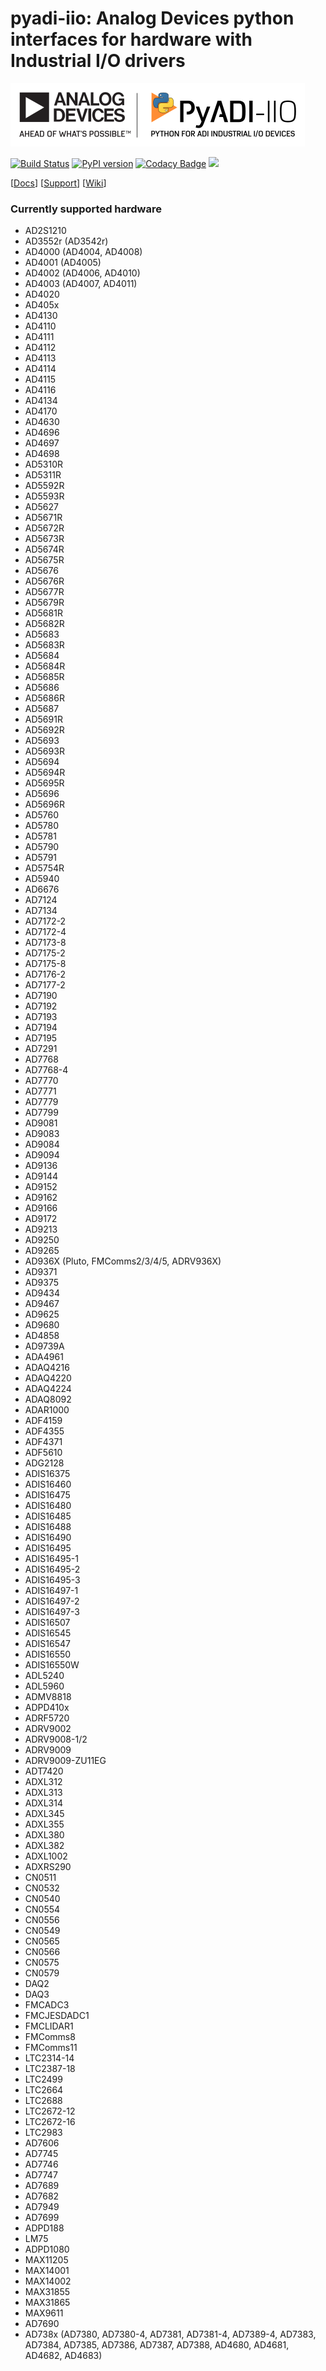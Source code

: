 # pyadi-iio: Analog Devices python interfaces for hardware with Industrial I/O drivers

![PyADI-IIO Logo](images/PyADI-IIO_Logo_72.png)

[![Build Status](https://travis-ci.org/analogdevicesinc/pyadi-iio.svg?branch=master)](https://travis-ci.org/analogdevicesinc/pyadi-iio)
[![PyPI version](https://badge.fury.io/py/pyadi-iio.svg)](https://badge.fury.io/py/pyadi-iio) [![Codacy Badge](https://api.codacy.com/project/badge/Grade/4bd027bfc5774029a30a9e1cedf5a434)](https://www.codacy.com/app/travis.collins/pyadi-iio?utm_source=github.com&amp;utm_medium=referral&amp;utm_content=analogdevicesinc/pyadi-iio&amp;utm_campaign=Badge_Grade) [![](https://img.shields.io/badge/python-3.7+-blue.svg)](https://www.python.org/download/releases/3.7.0/)

[[Docs](http://analogdevicesinc.github.io/pyadi-iio/)]
[[Support](http://ez.analog.com)]
[[Wiki](https://wiki.analog.com/resources/tools-software/linux-software/pyadi-iio)]

### Currently supported hardware
- AD2S1210
- AD3552r (AD3542r)
- AD4000 (AD4004, AD4008)
- AD4001 (AD4005)
- AD4002 (AD4006, AD4010)
- AD4003 (AD4007, AD4011)
- AD4020
- AD405x
- AD4130
- AD4110
- AD4111
- AD4112
- AD4113
- AD4114
- AD4115
- AD4116
- AD4134
- AD4170
- AD4630
- AD4696
- AD4697
- AD4698
- AD5310R
- AD5311R
- AD5592R
- AD5593R
- AD5627
- AD5671R
- AD5672R
- AD5673R
- AD5674R
- AD5675R
- AD5676
- AD5676R
- AD5677R
- AD5679R
- AD5681R
- AD5682R
- AD5683
- AD5683R
- AD5684
- AD5684R
- AD5685R
- AD5686
- AD5686R
- AD5687
- AD5691R
- AD5692R
- AD5693
- AD5693R
- AD5694
- AD5694R
- AD5695R
- AD5696
- AD5696R
- AD5760
- AD5780
- AD5781
- AD5790
- AD5791
- AD5754R
- AD5940
- AD6676
- AD7124
- AD7134
- AD7172-2
- AD7172-4
- AD7173-8
- AD7175-2
- AD7175-8
- AD7176-2
- AD7177-2
- AD7190
- AD7192
- AD7193
- AD7194
- AD7195
- AD7291
- AD7768
- AD7768-4
- AD7770
- AD7771
- AD7779
- AD7799
- AD9081
- AD9083
- AD9084
- AD9094
- AD9136
- AD9144
- AD9152
- AD9162
- AD9166
- AD9172
- AD9213
- AD9250
- AD9265
- AD936X (Pluto, FMComms2/3/4/5, ADRV936X)
- AD9371
- AD9375
- AD9434
- AD9467
- AD9625
- AD9680
- AD4858
- AD9739A
- ADA4961
- ADAQ4216
- ADAQ4220
- ADAQ4224
- ADAQ8092
- ADAR1000
- ADF4159
- ADF4355
- ADF4371
- ADF5610
- ADG2128
- ADIS16375
- ADIS16460
- ADIS16475
- ADIS16480
- ADIS16485
- ADIS16488
- ADIS16490
- ADIS16495
- ADIS16495-1
- ADIS16495-2
- ADIS16495-3
- ADIS16497-1
- ADIS16497-2
- ADIS16497-3
- ADIS16507
- ADIS16545
- ADIS16547
- ADIS16550
- ADIS16550W
- ADL5240
- ADL5960
- ADMV8818
- ADPD410x
- ADRF5720
- ADRV9002
- ADRV9008-1/2
- ADRV9009
- ADRV9009-ZU11EG
- ADT7420
- ADXL312
- ADXL313
- ADXL314
- ADXL345
- ADXL355
- ADXL380
- ADXL382
- ADXL1002
- ADXRS290
- CN0511
- CN0532
- CN0540
- CN0554
- CN0556
- CN0549
- CN0565
- CN0566
- CN0575
- CN0579
- DAQ2
- DAQ3
- FMCADC3
- FMCJESDADC1
- FMCLIDAR1
- FMComms8
- FMComms11
- LTC2314-14
- LTC2387-18
- LTC2499
- LTC2664
- LTC2688
- LTC2672-12
- LTC2672-16
- LTC2983
- AD7606
- AD7745
- AD7746
- AD7747
- AD7689
- AD7682
- AD7949
- AD7699
- ADPD188
- LM75
- ADPD1080
- MAX11205
- MAX14001
- MAX14002
- MAX31855
- MAX31865
- MAX9611
- AD7690
- AD738x (AD7380, AD7380-4, AD7381, AD7381-4, AD7389-4, AD7383, AD7384, AD7385, AD7386, AD7387, AD7388, AD4680, AD4681, AD4682, AD4683)
